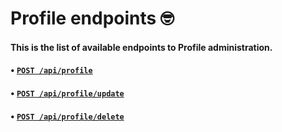 # Profile endpoints 🤓

#### This is the list of available endpoints to Profile administration.

#### • [`POST /api/profile`](./get/README.md)
#### • [`POST /api/profile/update`](./update/README.md)
#### • [`POST /api/profile/delete`](./delete/README.md)
